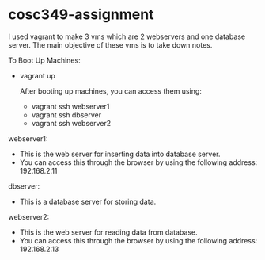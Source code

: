 # cosc349-assignment

I used vagrant to make 3 vms which are 2 webservers and one database server.
The main objective of these vms is to take down notes.

To Boot Up Machines:
- vagrant up
  
  After booting up machines, you can access them using:
  - vagrant ssh webserver1
  - vagrant ssh dbserver
  - vagrant ssh webserver2
 
webserver1:
- This is the web server for inserting data into database server.
- You can access this through the browser by using the following address: 192.168.2.11

dbserver:
- This is a database server for storing data.

webserver2:
- This is the web server for reading data from database.
- You can access this through the browser by using the following address: 192.168.2.13
